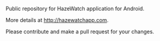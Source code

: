 Public repository for HazeWatch application for Android. 

More details at http://hazewatchapp.com.

Please contribute and make a pull request for your changes.